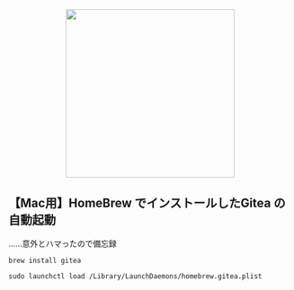 <div align="center"><img src="https://try.gitea.io/img/gitea-lg.png" width="300"/></div>

<h2>【Mac用】HomeBrew でインストールしたGitea の自動起動 </h2>
......意外とハマったので備忘録

```
brew install gitea

sudo launchctl load /Library/LaunchDaemons/homebrew.gitea.plist 
```
